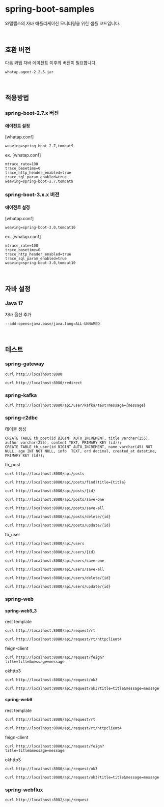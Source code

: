 # spring-boot-samples

와탭랩스의 자바 애플리케이션 모니터링을 위한 샘플 코드입니다.  

<br/>

## 호환 버전

다음 와탭 자바 에이전트 이후의 버전이 필요합니다.

```
whatap.agent-2.2.5.jar
```

<br/>

## 적용방법

### spring-boot-2.7.x 버전

#### 에이전트 설정

[whatap.conf]
```
weaving=spring-boot-2.7,tomcat9
```

ex. 
[whatap.conf]
```
mtrace_rate=100
trace_basetime=0
trace_http_header_enabled=true
trace_sql_param_enabled=true
weaving=spring-boot-2.7,tomcat9
```


### spring-boot-3.x.x 버전

#### 에이전트 설정

[whatap.conf]
```
weaving=spring-boot-3.0,tomcat10
```

ex.
[whatap.conf]
```
mtrace_rate=100
trace_basetime=0
trace_http_header_enabled=true
trace_sql_param_enabled=true
weaving=spring-boot-3.0,tomcat10
```

<br/>

## 자바 설정

### Java 17

자바 옵션 추가
```
--add-opens=java.base/java.lang=ALL-UNNAMED
```

<br/>

## 테스트 

### spring-gateway

```
curl http://localhost:8080

curl http://localhost:8080/redirect
```


### spring-kafka

```
curl http://localhost:8080/api/user/kafka/test?message={message}
```


### spring-r2dbc

테이블 생성  
```
CREATE TABLE tb_post(id BIGINT AUTO_INCREMENT, title varchar(255), author varchar(255), content TEXT, PRIMARY KEY (id));
CREATE TABLE tb_user(id BIGINT AUTO_INCREMENT, name varchar(45) NOT NULL, age INT NOT NULL, info  TEXT, ord decimal, created_at datetime, PRIMARY KEY (id));
```

tb_post 
```
curl http://localhost:8080/api/posts

curl http://localhost:8080/api/posts/find?title={title}

curl http://localhost:8080/api/posts/{id}

curl http://localhost:8080/api/posts/save-one

curl http://localhost:8080/api/posts/save-all

curl http://localhost:8080/api/posts/delete/{id}

curl http://localhost:8080/api/posts/update/{id}
```

tb_user
```
curl http://localhost:8080/api/users

curl http://localhost:8080/api/users/{id}

curl http://localhost:8080/api/users/save-one

curl http://localhost:8080/api/users/save-all

curl http://localhost:8080/api/users/delete/{id}

curl http://localhost:8080/api/users/update/{id}
```

### spring-web

#### spring-web5_3

rest template
```
curl http://localhost:8080/api/request/rt

curl http://localhost:8080/api/request/rt/httpclient4
```

feign-client
```
curl http://localhost:8080/api/request/feign?title=title&message=message
```

okhttp3
```
curl http://localhost:8080/api/request/ok3

curl http://localhost:8080/api/request/ok3?title=title&message=message
```

#### spring-web6

rest template
```
curl http://localhost:8080/api/request/rt

curl http://localhost:8080/api/request/rt/httpclient4
```

feign-client
```
curl http://localhost:8080/api/request/feign?title=title&message=message
```

okhttp3
```
curl http://localhost:8080/api/request/ok3

curl http://localhost:8080/api/request/ok3?title=title&message=message
```


### spring-webflux

```
curl http://localhost:8082/api/request
```
